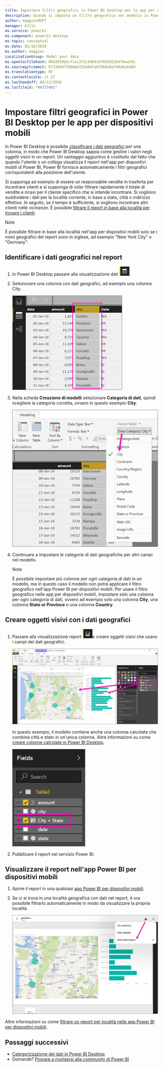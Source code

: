 ```yaml
---
title: Impostare filtri geografici in Power BI Desktop per le app per dispositivi mobili
description: Quando si imposta un filtro geografico nel modello in Power BI Desktop, è possibile filtrare automaticamente i dati per la località specifica nelle app per dispositivi mobili di Power BI.
author: maggiesMSFT
manager: kfile
ms.service: powerbi
ms.component: powerbi-desktop
ms.topic: conceptual
ms.date: 01/16/2018
ms.author: maggies
LocalizationGroup: Model your data
ms.openlocfilehash: 80d2039b2cfcac2f2c3db9c6f656561b670aa341
ms.sourcegitcommit: 67336b077668ab332e04fa670b0e9afd0a0c6489
ms.translationtype: HT
ms.contentlocale: it-IT
ms.lasthandoff: 09/12/2018
ms.locfileid: "44727491"
---
```

# <a name="set-geographic-filters-in-power-bi-desktop-for-the-mobile-apps"></a>Impostare filtri geografici in Power BI Desktop per le app per dispositivi mobili
In Power BI Desktop è possibile [classificare i dati geografici](desktop-data-categorization.md) per una colonna, in modo che Power BI Desktop sappia come gestire i valori negli oggetti visivi in un report. Un vantaggio aggiuntivo è costituito dal fatto che quando l'utente o un collega visualizza il report nell'app per dispositivi mobili di Power BI, Power BI fornisce automaticamente i filtri geografici corrispondenti alla posizione dell'utente. 

Si supponga ad esempio di essere un responsabile vendite in trasferta per incontrare clienti e si supponga di voler filtrare rapidamente il totale di vendite e ricavi per il cliente specifico che si intende incontrare. Si vogliono suddividere i dati per la località corrente, in base a stato, città o indirizzo effettivo. In seguito, se il tempo è sufficiente, si vogliono incontrare altri clienti nelle vicinanze. È possibile [filtrare il report in base alla località per trovare i clienti](consumer/mobile/mobile-apps-geographic-filtering.md).

> [!NOTE]
> È possibile filtrare in base alla località nell'app per dispositivi mobili solo se i nomi geografici del report sono in inglese, ad esempio "New York City" o "Germany".
> 
> 

## <a name="identify-geographic-data-in-your-report"></a>Identificare i dati geografici nel report
1. In Power BI Desktop passare alla visualizzazione dati ![icona Visualizzazione dati](media/desktop-mobile-geofiltering/pbi_desktop_data_icon.png).
2. Selezionare una colonna con dati geografici, ad esempio una colonna City.
   
    ![colonna City](media/desktop-mobile-geofiltering/power-bi-desktop-geo-column.png)
3. Nella scheda **Creazione di modelli** selezionare **Categoria di dati**, quindi scegliere la categoria corretta, ovvero in questo esempio **City**.
   
    ![casella Categoria di dati](media/desktop-mobile-geofiltering/power-bi-desktop-geo-category.png)
4. Continuare a impostare le categorie di dati geografiche per altri campi nel modello. 
   
   > [!NOTE]
   > È possibile impostare più colonne per ogni categoria di dati in un modello, ma in questo caso il modello non potrà applicare il filtro geografico nell'app Power BI per dispositivi mobili. Per usare il filtro geografico nelle app per dispositivi mobili, impostare solo una colonna per ogni categoria di dati, ovvero ad esempio solo una colonna **City**, una colonna **State or Province** e una colonna **Country**. 
   > 
   > 

## <a name="create-visuals-with-your-geographic-data"></a>Creare oggetti visivi con i dati geografici
1. Passare alla visualizzazione report ![icona Visualizzazione report](media/desktop-mobile-geofiltering/power-bi-desktop-report-icon.png)e creare oggetti visivi che usano i campi dei dati geografici. 
   
    ![Report con mappa](media/desktop-mobile-geofiltering/power-bi-desktop-geo-report.png)
   
    In questo esempio, il modello contiene anche una colonna calcolata che combina città e stato in un'unica colonna. Altre informazioni su come [creare colonne calcolate in Power BI Desktop](desktop-calculated-columns.md).
   
    ![campo Città + Stato](media/desktop-mobile-geofiltering/power-bi-desktop-city-state-column.png)
2. Pubblicare il report nel servizio Power BI.

## <a name="view-the-report-in-power-bi-mobile-app"></a>Visualizzare il report nell'app Power BI per dispositivi mobili
1. Aprire il report in una qualsiasi [app Power BI per dispositivi mobili](consumer/mobile/mobile-apps-for-mobile-devices.md).
2. Se ci si trova in una località geografica con dati nel report, è ora possibile filtrarlo automaticamente in modo da visualizzare la propria località.
   
    ![Filtro geografico nell'app per dispositivi mobili](media/desktop-mobile-geofiltering/power-bi-mobile-geo-map-set-filter.png)

Altre informazioni su come [filtrare un report per località nelle app Power BI per dispositivi mobili](consumer/mobile/mobile-apps-geographic-filtering.md).

## <a name="next-steps"></a>Passaggi successivi
* [Categorizzazione dei dati in Power BI Desktop](desktop-data-categorization.md)  
* Domande? [Provare a rivolgersi alla community di Power BI](http://community.powerbi.com/)

